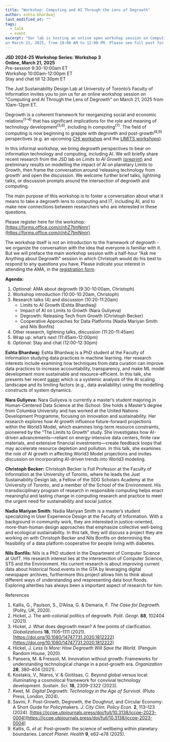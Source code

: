 ```yaml
---
title: "Workshop: Computing and AI Through the Lens of Degrowth"
author: eshta-bhardwaj
last_modified_at: ""
tags:
  - talk
  - event
excerpt: "Our lab is hosting an online open workshop session on Computing and AI Through the Lens of Degrowth 
on March 21, 2025, from 10:00 AM to 12:00 PM. Please see full post for details."
---
```

**JSD 2024-25 Workshop Series: Workshop 3**\
**Online, March 21, 2025**\
Pre-session 9:30-10:00am ET\
Workshop 10:00am-12:00pm ET\
Stay and chat till 12:30pm ET

The Just Sustainability Design Lab at University of Toronto’s Faculty of Information 
invites you to join us for an online workshop session on "Computing and AI Through the Lens of Degrowth" 
on March 21, 2025 from 10am-12pm ET. 

Degrowth is a coherent framework for reorganizing social and economic relations<sup>(1–4)</sup> that 
has significant implications for the role and meaning of technology development<sup>(5,6)</sup>, including in computing<sup>(7)</sup>. 
The field of computing is now beginning to grapple with degrowth and post-growth<sup>(8,9)</sup> perspectives (e.g. an upcoming 
[CHI workshop](https://pointed-waterlily-f95.notion.site/Advancing-Post-growth-HCI-15dec6ab184b809b8692ec6a3d578089) 
and the [LIMITS workshops](https://computingwithinlimits.org/2025/)).

In this informal workshop, we bring degrowth perspectives to bear on information technology and computing, 
including AI. We will briefly share recent research from the JSD lab on *Limits to AI Growth* [(preprint)](https://arxiv.org/abs/2501.17980v1) and 
preliminary results on modelling the impact of AI *on* planetary Limits to Growth, then frame the conversation 
around ‘releasing technology from growth’ and open the discussion. We welcome further brief talks, lightning talks, 
or discussion prompts around the intersection of degrowth and computing.

The main purpose of this workshop is to foster a conversation about what it means to take a degrowth 
lens to computing and IT, including AI, and to make new connections between researchers who are 
interested in these questions. 

Please register here for the workshop: [https://forms.office.com/r/nhZ7tmNnnr](https://forms.office.com/r/nhZ7tmNnnr).

The workshop itself is not an introduction to the framework of degrowth - we organize the 
conversation with the idea that everyone is familiar with it. But we will preface the main workshop 
session with a half-hour “Ask me Anything about Degrowth” session in which Christoph would do his best to 
respond to any questions you have. Please indicate your interest in attending the AMA, in the [registration form](https://forms.office.com/r/nhZ7tmNnnr).


**Agenda:**
1. *Optional:* AMA about degrowth (9:30-10:00am, Christoph)
2. Workshop introduction (10:00-10:20am, Christoph)
3. Research talks (4) and discussion (10:20-11:20am)
	- Limits to AI Growth (Eshta Bhardwaj)
	- Impact of AI on Limits to Growth (Nara Guliyeva)
	- Degrowth: Releasing Tech from Growth (Christoph Becker)
	- Cooperative Approaches for Data Platforms (Nadia Mariyan Smith and Nils Bonfils)
4. Other research, lightning talks, discussion (11:20-11:45am)
5. Wrap up: what’s next (11:45am-12:00pm)
6. *Optional:* Stay and chat (12:00-12:30pm)

**Eshta Bhardwaj:** Eshta Bhardwaj is a PhD student at the Faculty of Information studying 
data practices in machine learning. Her research interests include examining how
techniques from data curation can improve data practices to increase accountability, transparency, and make ML model development more sustainable 
and resource-efficient. In this talk, she presents her 
recent [paper](https://arxiv.org/abs/2501.17980v1) which is a systemic analysis of the AI scaling landscape 
and its limiting factors (e.g., data availability) using the modelling constructs of system dynamics.  

**Nara Guliyeva:** Nara Guliyeva is currently a master’s student majoring in 
Human-Centered Data Science at the iSchool. She holds a Master’s degree from Columbia University and 
has worked at the United Nations Development Programme, focusing on innovation and sustainability. Her research explores how AI growth influence 
future-forward projections within the World3 Model, which examines long-term resource constraints, pioneered by the “The Limits to Growth” study. 
She investigates how AI-driven advancements—reliant on energy-intensive data centers, finite raw materials, and extensive financial investments—create feedback 
loops that may accelerate resource depletion and pollution. In this talk, she examines the role of AI growth in affecting World3 Model projections and invites 
discussion on incorporating AI-driven trends into World3 modeling.

**Christoph Becker:** Christoph Becker is Full Professor at the Faculty of Information at the University of Toronto, where he leads the Just Sustainability Design lab, 
a Fellow of the SDG Scholars Academy at the University of Toronto, and a member of the School of the Environment. His transdisciplinary program of research in responsible 
computing helps enact meaningful and lasting change in computing research and practice to meet the urgent need for sustainability and social justice. 

**Nadia Mariyan Smith:** Nadia Mariyan Smith is a master’s student specializing in User Experience Design at the Faculty of Information. 
With a background in community work, they are interested in justice-oriented, more-than-human design approaches that emphasize collective well-being and ecological 
sustainability. In this talk, they will discuss a project they are working on with Christoph Becker and Nils Bonfils on determining the feasibility of a 
data platform cooperative for people living with diabetes.

**Nils Bonfils:** Nils is a PhD student in the Department of Computer Science at UofT. 
His research interest lies at the interesection of Computer Science, STS and the Environment. His current research is about 
improving current data about historical flood events in the GTA by leveraging digital newspaper archives, furthermore this project allows 
him to think about different ways of understanding and respresenting data bout floods. Exploring alterities has always been a important aspect of research for him.

References

1.	Kallis, G., Paulson, S., D’Alisa, G. & Demaria, F. *The Case for Degrowth.* (Polity, UK, 2020).
2.	Hickel, J. The anti-colonial politics of degrowth. *Polit. Geogr.* **88**, 102404 (2021).
3.	Hickel, J. What does degrowth mean? A few points of clarification. *Globalizations* **18**, 1105–1111 (2021). [https://doi.org/10.1080/14747731.2020.1812222](https://doi.org/10.1080/14747731.2020.1812222)
4.	Hickel, J. *Less Is More: How Degrowth Will Save the World.* (Penguin Random House, 2020).
5.	Pansera, M. & Fressoli, M. Innovation without growth: Frameworks for understanding technological change in a post-growth era. *Organization* **28**, 380–404 (2021).
6.	Kostakis, V., Niaros, V. & Giotitsas, C. Beyond global versus local: illuminating a cosmolocal framework for convivial technology development. *Sustain. Sci.* **18**, 2309–2322 (2023).
7.	Kwet, M. *Digital Degrowth: Technology in the Age of Survival.* (Pluto Press, London, 2024).
8.	Savini, F. Post-Growth, Degrowth, the Doughnut, and Circular Economy: A Short Guide for Policymakers. *J. City Clim. Policy Econ.* **2**, 113–123 (2024). [https://jccpe.utpjournals.press/doi/full/10.3138/jccpe-2023-0004](https://jccpe.utpjournals.press/doi/full/10.3138/jccpe-2023-0004)
9.	Kallis, G. *et al.* Post-growth: the science of wellbeing within planetary boundaries. *Lancet Planet. Health* **9**, e62–e78 (2025).

